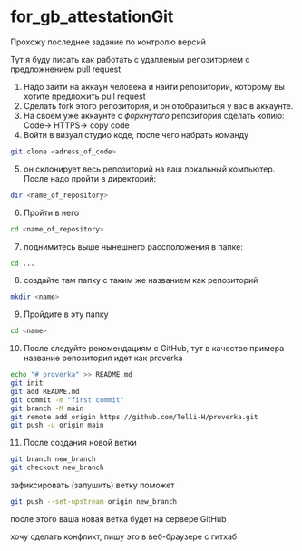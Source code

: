 # for_gb_attestationGit
Прохожу последнее задание по контролю версий

Тут я буду писать как работать с удалленым репозиторием с предложнением pull request

1. Надо зайти на аккаун человека и найти репозиторий, которому вы хотите предложить pull request
2. Сделать fork этого репозитория, и он отобразиться у вас в аккаунте.
3. На своем уже аккаунте с *форкнутого* репозитория сделать копию: Code-> HTTPS-> copy code
4. Войти в визуал студио коде, после чего набрать команду 
```sh
git clone <adress_of_code>

```
5. он склонирует весь репозиторий на ваш локальный компьютер. После надо пройти в директорий:
```sh
dir <name_of_repository>
```
6. Пройти в него
```sh
cd <name_of_repository>

```

7. поднимитесь выше нынешнего рассположения в папке:
```sh
cd ...
```
8. создайте там папку с таким же названием как репозиторий
```sh
mkdir <name>
```
9. Пройдите в эту папку 
```sh
cd <name>
```
10. После следуйте рекомендациям с GitHub, тут в качестве примера название репозитория идет как proverka
```sh
echo "# proverka" >> README.md
git init
git add README.md
git commit -m "first commit"
git branch -M main
git remote add origin https://github.com/Telli-H/proverka.git
git push -u origin main
```

11. После создания новой ветки 
```sh
git branch new_branch
git checkout new_branch
```
зафиксировать (запушить) ветку поможет 
```sh
git push --set-upstream origin new_branch
```
после этого ваша новая ветка будет на сервере GitHub

хочу сделать конфликт, пишу это в веб-браузере с гитхаб

